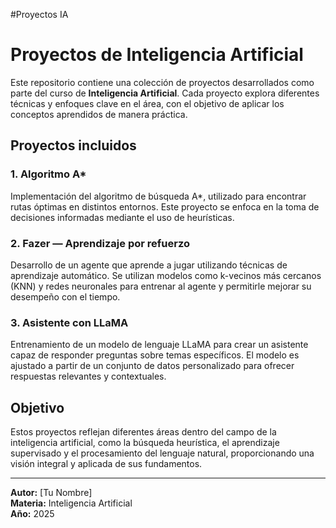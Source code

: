 #Proyectos IA

# Proyectos de Inteligencia Artificial

Este repositorio contiene una colección de proyectos desarrollados como parte del curso de **Inteligencia Artificial**. Cada proyecto explora diferentes técnicas y enfoques clave en el área, con el objetivo de aplicar los conceptos aprendidos de manera práctica.

## Proyectos incluidos

### 1. Algoritmo A\*
Implementación del algoritmo de búsqueda A*, utilizado para encontrar rutas óptimas en distintos entornos. Este proyecto se enfoca en la toma de decisiones informadas mediante el uso de heurísticas.

### 2. Fazer — Aprendizaje por refuerzo
Desarrollo de un agente que aprende a jugar utilizando técnicas de aprendizaje automático. Se utilizan modelos como k-vecinos más cercanos (KNN) y redes neuronales para entrenar al agente y permitirle mejorar su desempeño con el tiempo.

### 3. Asistente con LLaMA
Entrenamiento de un modelo de lenguaje LLaMA para crear un asistente capaz de responder preguntas sobre temas específicos. El modelo es ajustado a partir de un conjunto de datos personalizado para ofrecer respuestas relevantes y contextuales.

## Objetivo

Estos proyectos reflejan diferentes áreas dentro del campo de la inteligencia artificial, como la búsqueda heurística, el aprendizaje supervisado y el procesamiento del lenguaje natural, proporcionando una visión integral y aplicada de sus fundamentos.

---

**Autor:** [Tu Nombre]  
**Materia:** Inteligencia Artificial  
**Año:** 2025

